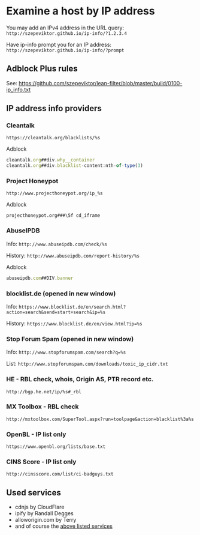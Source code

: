 # Examine a host by IP address

You may add an IPv4 address in the URL query: `http://szepeviktor.github.io/ip-info/?1.2.3.4`

Have ip-info prompt you for an IP address: `http://szepeviktor.github.io/ip-info/?prompt`

## Adblock Plus rules

See: https://github.com/szepeviktor/lean-filter/blob/master/build/0100-ip_info.txt

## IP address info providers

### Cleantalk

`https://cleantalk.org/blacklists/%s`

Adblock
```js
cleantalk.org##div.why__container
cleantalk.org##div.blacklist-content:nth-of-type(3)
```

### Project Honeypot

`http://www.projecthoneypot.org/ip_%s`

Adblock
```
projecthoneypot.org###\5f cd_iframe
```

### AbuseIPDB

Info: `http://www.abuseipdb.com/check/%s`

History: `http://www.abuseipdb.com/report-history/%s`

Adblock
```js
abuseipdb.com##DIV.banner
```

### blocklist.de (opened in new window)

Info: `https://www.blocklist.de/en/search.html?action=search&send=start+search&ip=%s`

History: `https://www.blocklist.de/en/view.html?ip=%s`

### Stop Forum Spam (opened in new window)

Info: `http://www.stopforumspam.com/search?q=%s`

List: `http://www.stopforumspam.com/downloads/toxic_ip_cidr.txt`

### HE - RBL check, whois, Origin AS, PTR record etc.

`http://bgp.he.net/ip/%s#_rbl`

### MX Toolbox - RBL check

`http://mxtoolbox.com/SuperTool.aspx?run=toolpage&action=blacklist%3a%s`

### OpenBL - IP list only

`https://www.openbl.org/lists/base.txt`

### CINS Score - IP list only

`http://cinsscore.com/list/ci-badguys.txt`

## Used services

- cdnjs by CloudFlare
- ipify by Randall Degges
- alloworigin.com by Terry
- and of course the [above listed services](https://github.com/szepeviktor/ip-info/blob/gh-pages/index.html#L50)
